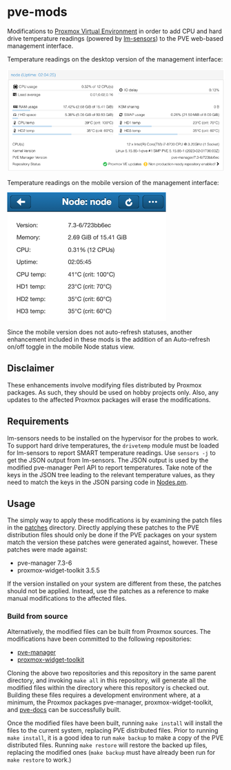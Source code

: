 # pve-mods

Modifications to [Proxmox Virtual Environment](https://www.proxmox.com/en/proxmox-ve) in
order to add CPU and hard drive temperature readings (powered by
[lm-sensors](https://github.com/lm-sensors/lm-sensors)) to the PVE web-based management
interface.

Temperature readings on the desktop version of the management interface:

![PVE GUI desktop screenshot](https://github.com/alexleigh/pve-mods/blob/docs/desktop.png?raw=true)

Temperature readings on the mobile version of the management interface:

![PVE GUI mobile screenshot](https://github.com/alexleigh/pve-mods/blob/docs/mobile.png?raw=true)

Since the mobile version does not auto-refresh statuses, another enhancement included in these
mods is the addition of an Auto-refresh on/off toggle in the mobile Node status view.

## Disclaimer

These enhancements involve modifying files distributed by Proxmox packages. As such, they
should be used on hobby projects only. Also, any updates to the affected Proxmox packages
will erase the modifications.

## Requirements

lm-sensors needs to be installed on the hypervisor for the probes to work. To support hard
drive temperatures, the `drivetemp` module must be loaded for lm-sensors to report SMART
temperature readings. Use `sensors -j` to get the JSON output from lm-sensors. The JSON
output is used by the modified pve-manager Perl API to report temperatures. Take note of
the keys in the JSON tree leading to the relevant temperature values, as they need to match
the keys in the JSON parsing code in [Nodes.pm](https://github.com/alexleigh/pve-manager/blob/v7.3-6/PVE/API2/Nodes.pm#L424).

## Usage

The simply way to apply these modifications is by examining the patch files in the
[patches](patches) directory. Directly applying these patches to the PVE distribution
files should only be done if the PVE packages on your system match the version these patches
were generated against, however. These patches were made against:

* pve-manager 7.3-6
* proxmox-widget-toolkit 3.5.5

If the version installed on your system are different from these, the patches should not be
applied. Instead, use the patches as a reference to make manual modifications to the affected
files.

### Build from source

Alternatively, the modified files can be built from Proxmox sources. The modifications have
been committed to the following repositories:

* [pve-manager](https://github.com/alexleigh/pve-manager/tree/v7.3-6)
* [proxmox-widget-toolkit](https://github.com/alexleigh/proxmox-widget-toolkit/tree/v3.5.5)

Cloning the above two repositories and this repository in the same parent directory, and invoking
`make all` in this repository, will generate all the modified files within the directory where
this repository is checked out. Building these files requires a development environment where,
at a minimum, the Proxmox packages pve-manager, proxmox-widget-toolkit, and
[pve-docs](https://github.com/proxmox/pve-docs) can be successfully built.

Once the modified files have been built, running `make install` will install the files to the
current system, replacing PVE distributed files. Prior to running `make install`, it is a good
idea to run `make backup` to make a copy of the PVE distributed files. Running `make restore`
will restore the backed up files, replacing the modified ones (`make backup` must have already
been run for `make restore` to work.)
